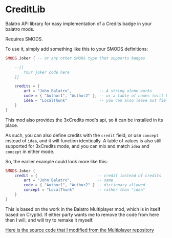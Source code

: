 # CreditLib

Balatro API library for easy implementation of a Credits badge in your balatro mods.

Requires SMODS.

To use it, simply add something like this to your SMODS definitions:

```lua
SMODS.Joker { -- or any other SMODS type that supports badges

	--[[
		Your joker code here
	]]

	credits = {
		art = "John Balatro",            -- A string alone works
		code = { "Author1", "Author2" }, -- or a table of names (will be automatically concatenated as 'Code: Author1, Author2')
		idea = "LocalThunk"              -- you can also leave out fields if you wish
	}
}
```

This mod also provides the 3xCredits mod's api, so it can be installed in its place.

As such, you can also define credits with the `credit` field, or use `concept` instead of `idea`, and it will function identically. A table of values is also still supported for 3xCredits mode, and you can mix and match `idea` and `concept` in either mode.

So, the earlier example could look more like this:

```lua
SMODS.Joker {
	credit = {                          -- credit instead of credits
		art = "John Balatro",           -- same
		code = { "Author1", "Author2" } -- dictionary allowed
		concept = "LocalThunk"          -- rather than "idea"
	}
}
```

This is based on the work in the Balatro Multiplayer mod, which is in itself based on Cryptid. If either party wants me to remove the code from here then I will, and will try to remake it myself.

[Here is the source code that I modified from the Multiplayer repository](https://github.com/Balatro-Multiplayer/BalatroMultiplayer/blob/c3b0baf6c8a1a896cddb1aeccbd3b668dcc0fe8e/misc/utils.lua#L255)